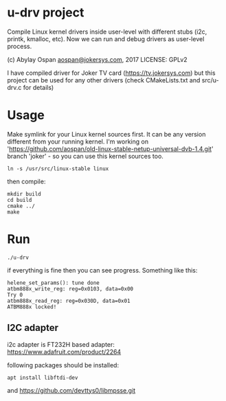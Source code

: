 # u-drv project

Compile Linux kernel drivers inside user-level with different stubs (i2c, printk, kmalloc, etc).
Now we can run and debug drivers as user-level process.

(c) Abylay Ospan <aospan@jokersys.com>, 2017
LICENSE: GPLv2

I have compiled driver for Joker TV card (https://tv.jokersys.com)  but this project can be used for any other drivers (check CMakeLists.txt and src/u-drv.c for details)

# Usage

Make symlink for your Linux kernel sources first. It can be any version different from your running kernel. I'm working on 'https://github.com/aospan/old-linux-stable-netup-universal-dvb-1.4.git' branch 'joker' - so you can use this kernel sources too.

```
ln -s /usr/src/linux-stable linux
```

then compile:
```
mkdir build
cd build
cmake ../
make
```

# Run
```
./u-drv
```

if everything is fine then you can see progress. Something like this:
```
helene_set_params(): tune done
atbm888x_write_reg: reg=0x0103, data=0x00
Try 0
atbm888x_read_reg: reg=0x030D, data=0x01
ATBM888x locked!
```

## I2C adapter
i2c adapter is FT232H based adapter:
https://www.adafruit.com/product/2264

following packages should be installed:
```
apt install libftdi-dev
```

and
https://github.com/devttys0/libmpsse.git
